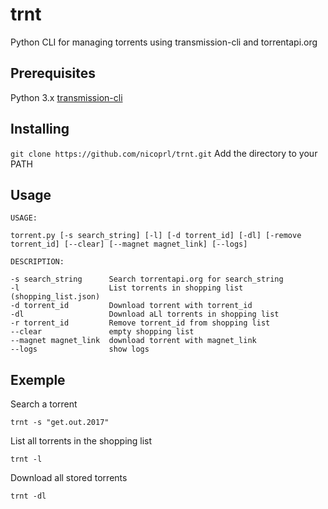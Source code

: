 # trnt

Python CLI for managing torrents using transmission-cli and torrentapi.org 

## Prerequisites

Python 3.x 
[transmission-cli](https://doc.ubuntu-fr.org/transmission#transmission-cli)

## Installing

`git clone https://github.com/nicoprl/trnt.git` 
Add the directory to your PATH

## Usage
```
USAGE:

torrent.py [-s search_string] [-l] [-d torrent_id] [-dl] [-remove torrent_id] [--clear] [--magnet magnet_link] [--logs]

DESCRIPTION:

-s search_string      Search torrentapi.org for search_string
-l                    List torrents in shopping list (shopping_list.json)
-d torrent_id         Download torrent with torrent_id
-dl                   Download aLl torrents in shopping list
-r torrent_id         Remove torrent_id from shopping list
--clear               empty shopping list
--magnet magnet_link  download torrent with magnet_link
--logs                show logs
```
## Exemple

Search a torrent

`trnt -s "get.out.2017"`

List all torrents in the shopping list

`trnt -l`

Download all stored torrents

`trnt -dl`
